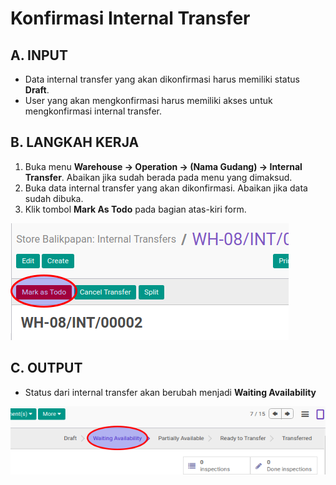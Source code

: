 # Konfirmasi Internal Transfer

## A. INPUT

* Data internal transfer yang akan dikonfirmasi harus memiliki status **Draft**.
* User yang akan mengkonfirmasi harus memiliki akses untuk mengkonfirmasi internal transfer.

## B. LANGKAH KERJA

1. Buka menu **Warehouse -> Operation -> (Nama Gudang) -> Internal Transfer**. Abaikan jika sudah berada
pada menu yang dimaksud.
2. Buka data internal transfer yang akan dikonfirmasi. Abaikan jika data sudah dibuka.
3. Klik tombol **Mark As Todo** pada bagian atas-kiri form.

![](../../img/internal-transfer/tombol-mark-as-todo.png)

## C. OUTPUT

* Status dari internal transfer akan berubah menjadi **Waiting Availability**

![](../../img/internal-transfer/status-waiting.png)
